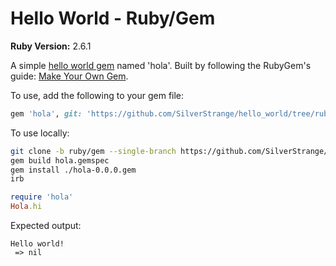 # Hello World - Ruby/Gem
**Ruby Version:**   2.6.1

A simple [hello world gem](https://silverstrange.github.io/2019/04/18/my-first-ruby-gem.html) named 'hola'. Built by following the RubyGem's guide: [Make Your Own Gem](https://guides.rubygems.org/make-your-own-gem/).

To use, add the following to your gem file:

```ruby
gem 'hola', git: 'https://github.com/SilverStrange/hello_world/tree/ruby/gem'
```

To use locally:

```bash
git clone -b ruby/gem --single-branch https://github.com/SilverStrange/hello_world
gem build hola.gemspec
gem install ./hola-0.0.0.gem
irb
```

```ruby
require 'hola'
Hola.hi
```

Expected output:
```
Hello world!
 => nil
```
